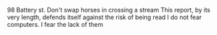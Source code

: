 98 Battery st.
Don't swap horses in crossing a stream
This report, by its very length, defends itself against the risk of being read
I do not fear computers. I fear the lack of them
